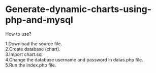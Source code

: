 # Generate-dynamic-charts-using-php-and-mysql

How to use?

1.Download the source file.<br>
2.Create database (chart).<br>
3.Import chart.sql<br>
4.Change the database username and password in datas.php file.<br>
5.Run the index.php file.
